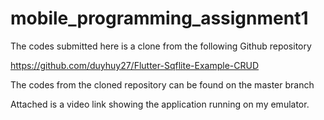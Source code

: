 # mobile_programming_assignment1

The codes submitted here is a clone from the following Github repository

https://github.com/duyhuy27/Flutter-Sqflite-Example-CRUD

The codes from the cloned repository can be found on the master branch

Attached is a video link showing the application running on my emulator.
